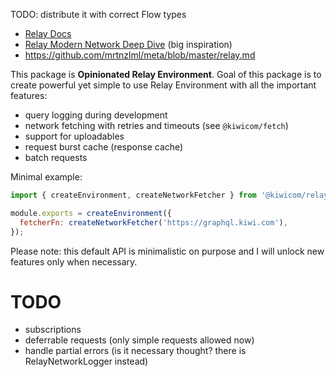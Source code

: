 TODO: distribute it with correct Flow types

- [Relay Docs](https://facebook.github.io/relay/docs/en/introduction-to-relay.html)
- [Relay Modern Network Deep Dive](https://medium.com/entria/relay-modern-network-deep-dive-ec187629dfd3) (big inspiration)
- https://github.com/mrtnzlml/meta/blob/master/relay.md

This package is **Opinionated Relay Environment**. Goal of this package is to create powerful yet
simple to use Relay Environment with all the important features:

- query logging during development
- network fetching with retries and timeouts (see `@kiwicom/fetch`)
- support for uploadables
- request burst cache (response cache)
- batch requests

Minimal example:

```js
import { createEnvironment, createNetworkFetcher } from '@kiwicom/relay';

module.exports = createEnvironment({
  fetcherFn: createNetworkFetcher('https://graphql.kiwi.com'),
});
```

Please note: this default API is minimalistic on purpose and I will unlock new features only when
necessary.

# TODO

- subscriptions
- deferrable requests (only simple requests allowed now)
- handle partial errors (is it necessary thought? there is RelayNetworkLogger instead)
